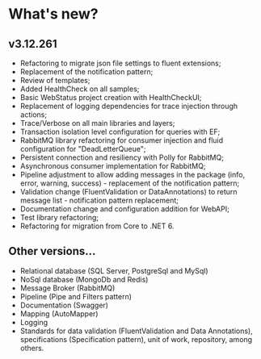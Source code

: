 # What's new?

## v3.12.261
* Refactoring to migrate json file settings to fluent extensions;
* Replacement of the notification pattern;
* Review of templates;
* Added HealthCheck on all samples;
* Basic WebStatus project creation with HealthCheckUI;
* Replacement of logging dependencies for trace injection through actions;
* Trace/Verbose on all main libraries and layers;
* Transaction isolation level configuration for queries with EF;
* RabbitMQ library refactoring for consumer injection and fluid configuration for "DeadLetterQueue";
* Persistent connection and resiliency with Polly for RabbitMQ;
* Asynchronous consumer implementation for RabbitMQ;
* Pipeline adjustment to allow adding messages in the package (info, error, warning, success) - replacement of the notification pattern;
* Validation change (FluentValidation or DataAnnotations) to return message list - notification pattern replacement;
* Documentation change and configuration addition for WebAPI;
* Test library refactoring;
* Refactoring for migration from Core to .NET 6.

## Other versions...
* Relational database (SQL Server, PostgreSql and MySql)
* NoSql database (MongoDb and Redis)
* Message Broker (RabbitMQ)
* Pipeline (Pipe and Filters pattern)
* Documentation (Swagger)
* Mapping (AutoMapper)
* Logging
* Standards for data validation (FluentValidation and Data Annotations), specifications (Specification pattern), unit of work, repository, among others.
